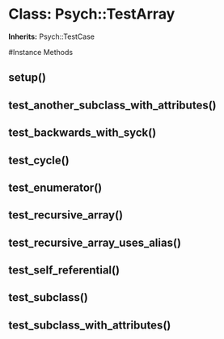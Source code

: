 # Class: Psych::TestArray
**Inherits:** Psych::TestCase
    




#Instance Methods
## setup() [](#method-i-setup)

## test_another_subclass_with_attributes() [](#method-i-test_another_subclass_with_attributes)

## test_backwards_with_syck() [](#method-i-test_backwards_with_syck)

## test_cycle() [](#method-i-test_cycle)

## test_enumerator() [](#method-i-test_enumerator)

## test_recursive_array() [](#method-i-test_recursive_array)

## test_recursive_array_uses_alias() [](#method-i-test_recursive_array_uses_alias)

## test_self_referential() [](#method-i-test_self_referential)

## test_subclass() [](#method-i-test_subclass)

## test_subclass_with_attributes() [](#method-i-test_subclass_with_attributes)

